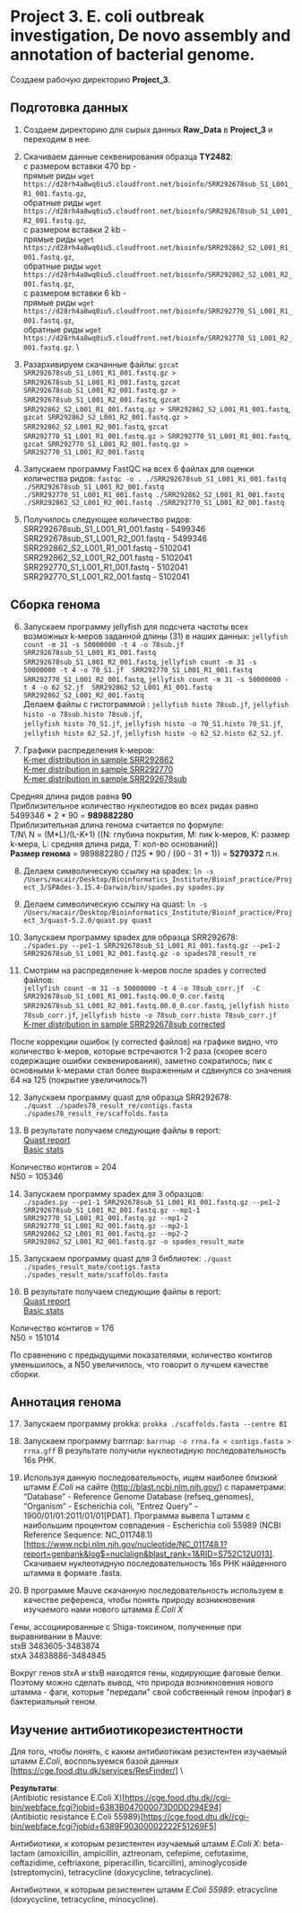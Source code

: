 # Project 3. E. coli outbreak investigation, De novo assembly and annotation of bacterial genome.

Создаем рабочую директорию **Project_3**.

## Подготовка данных
1. Создаем директорию для сырых данных **Raw_Data** в **Project_3** и переходим в нее.
2. Скачиваем данные секвенирования образца **TY2482**: \
с размером вставки 470 bp - \
прямые риды `wget https://d28rh4a8wq0iu5.cloudfront.net/bioinfo/SRR292678sub_S1_L001_R1_001.fastq.gz`, \
обратные риды `wget https://d28rh4a8wq0iu5.cloudfront.net/bioinfo/SRR292678sub_S1_L001_R2_001.fastq.gz`, \
с размером вставки 2 kb - \
прямые риды `wget https://d28rh4a8wq0iu5.cloudfront.net/bioinfo/SRR292862_S2_L001_R1_001.fastq.gz`, \
обратные риды `wget https://d28rh4a8wq0iu5.cloudfront.net/bioinfo/SRR292862_S2_L001_R2_001.fastq.gz`, \
с размером вставки 6 kb - \
прямые риды `wget https://d28rh4a8wq0iu5.cloudfront.net/bioinfo/SRR292770_S1_L001_R1_001.fastq.gz`, \
обратные риды `wget https://d28rh4a8wq0iu5.cloudfront.net/bioinfo/SRR292770_S1_L001_R2_001.fastq.gz`. \

3. Разархивируем скачанные файлы: `gzcat SRR292678sub_S1_L001_R1_001.fastq.gz > SRR292678sub_S1_L001_R1_001.fastq`,
`gzcat SRR292678sub_S1_L001_R2_001.fastq.gz > SRR292678sub_S1_L001_R2_001.fastq`, `gzcat SRR292862_S2_L001_R1_001.fastq.gz > SRR292862_S2_L001_R1_001.fastq`,
`gzcat SRR292862_S2_L001_R2_001.fastq.gz > SRR292862_S2_L001_R2_001.fastq`, `gzcat SRR292770_S1_L001_R1_001.fastq.gz > SRR292770_S1_L001_R1_001.fastq`,
`gzcat SRR292770_S1_L001_R2_001.fastq.gz > SRR292770_S1_L001_R2_001.fastq`

4. Запускаем программу FastQC на всех 6 файлах для оценки количества ридов: `fastqc -o . ./SRR292678sub_S1_L001_R1_001.fastq ./SRR292678sub_S1_L001_R2_001.fastq ./SRR292770_S1_L001_R1_001.fastq ./SRR292862_S2_L001_R1_001.fastq ./SRR292862_S2_L001_R2_001.fastq ./SRR292770_S1_L001_R2_001.fastq`
5. Получилось следующее количество ридов: \
SRR292678sub_S1_L001_R1_001.fastq - 5499346\
SRR292678sub_S1_L001_R2_001.fastq - 5499346\
SRR292862_S2_L001_R1_001.fastq - 5102041\
SRR292862_S2_L001_R2_001.fastq - 5102041\
SRR292770_S1_L001_R1_001.fastq - 5102041\
SRR292770_S1_L001_R2_001.fastq - 5102041

## Сборка генома

6. Запускаем программу jellyfish для подсчета частоты всех возможных k-меров заданной длины (31) в наших данных: 
`jellyfish count -m 31 -s 50000000 -t 4 -o 78sub.jf  SRR292678sub_S1_L001_R1_001.fastq SRR292678sub_S1_L001_R2_001.fastq`, 
`jellyfish count -m 31 -s 50000000 -t 4 -o 70_S1.jf  SRR292770_S1_L001_R1_001.fastq SRR292770_S1_L001_R2_001.fastq`,
`jellyfish count -m 31 -s 50000000 -t 4 -o 62_S2.jf  SRR292862_S2_L001_R1_001.fastq SRR292862_S2_L001_R2_001.fastq` \
Делаем файлы с гистограммой : `jellyfish histo 78sub.jf`, `jellyfish histo -o 78sub.histo 78sub.jf`, \
`jellyfish histo 70_S1.jf`, `jellyfish histo -o 70_S1.histo 70_S1.jf`, \
`jellyfish histo 62_S2.jf`, `jellyfish histo -o 62_S2.histo 62_S2.jf`.

7. Графики распределения k-меров: \
[K-mer distribution in sample SRR292862](https://github.com/lear-711/Bioinformatics_practice/blob/c1f49ff22a0a61943484315b93f5f6230235b4ad/Rplot_62.jpeg) \
[K-mer distribution in sample SRR292770](https://github.com/lear-711/Bioinformatics_practice/blob/b54005e13d8272b4a2d073b032e324971486ef09/Rplot_70.jpeg) \
[K-mer distribution in sample SRR292678sub](https://github.com/lear-711/Bioinformatics_practice/blob/b54005e13d8272b4a2d073b032e324971486ef09/Rplot_78sub.jpeg)

Средняя длина ридов равна **90**\
Приблизительное количество нуклеотидов во всех ридах равно 5499346 * 2 * 90 = **989882280** \
Приблизительная длина генома считается по формуле: \
T/N\ 
N = (M\*L)/(L-K+1) ((N: глубина покрытия, M: пик k-меров, K: размер k-мера, L: средняя длина рида, T: кол-во оснований)) \
**Размер генома** = 989882280 / (125 * 90 / (90 - 31 + 1)) = **5279372** п.н.

8. Делаем символическую ссылку на spadex: `ln -s /Users/macair/Desktop/Bioinformatics_Institute/Bioinf_practice/Project_3/SPAdes-3.15.4-Darwin/bin/spades.py spades.py`

9. Делаем символическую ссылку на quast: `ln -s /Users/macair/Desktop/Bioinformatics_Institute/Bioinf_practice/Project_3/quast-5.2.0/quast.py quast`

10. Запускаем программу spadex для образца SRR292678: \
`./spades.py --pe1-1 SRR292678sub_S1_L001_R1_001.fastq.gz --pe1-2 SRR292678sub_S1_L001_R2_001.fastq.gz -o spades78_result_re`

11. Смотрим на распределение k-меров после spades у corrected файлов: \
`jellyfish count -m 31 -s 50000000 -t 4 -o 78sub_corr.jf  -C SRR292678sub_S1_L001_R1_001.fastq.00.0_0.cor.fastq SRR292678sub_S1_L001_R2_001.fastq.00.0_0.cor.fastq`, `jellyfish histo 78sub_corr.jf`, `jellyfish histo -o 78sub_corr.histo 78sub_corr.jf` \
[K-mer distribution in sample SRR292678sub corrected](https://github.com/lear-711/Bioinformatics_practice/blob/b905d77ea37a241eb47538ced17e6f575cc0ac63/Project_3/Rplot_78_sub_corr.jpeg)

После коррекции ошибок (у corrected файлов) на графике видно, что количество k-меров, которые встречаются 1-2 раза (скорее всего содержащие ошибки секвенирования), заметно сократилось; пик с основными k-мерами стал более выраженным и сдвинулся со значения 64 на 125 (покрытие увеличилось?)

12. Запускаем программу quast для образца SRR292678: \
`./quast ./spades78_result_re/contigs.fasta ./spades78_result_re/scaffolds.fasta`

13. В результате получаем следующие файлы в report: \
[Quast report](https://github.com/lear-711/Bioinformatics_practice/blob/b905d77ea37a241eb47538ced17e6f575cc0ac63/Project_3/Raw_data/quast_results/results_2022_11_26_15_11_17/report.pdf) \
[Basic stats](https://github.com/lear-711/Bioinformatics_practice/tree/Project_3/Project_3/Raw_data/quast_results/results_2022_11_26_15_11_17/basic_stats)

Количество контигов = 204 \
N50 = 105346


14. Запускаем программу spadex для 3 образцов: \
`./spades.py --pe1-1 SRR292678sub_S1_L001_R1_001.fastq.gz --pe1-2 SRR292678sub_S1_L001_R2_001.fastq.gz --mp1-1 SRR292770_S1_L001_R1_001.fastq.gz --mp1-2 SRR292770_S1_L001_R2_001.fastq.gz --mp2-1 SRR292862_S2_L001_R1_001.fastq.gz --mp2-2 SRR292862_S2_L001_R2_001.fastq.gz -o spades_result_mate`

15. Запускаем программу quast для 3 библиотек: `./quast ./spades_result_mate/contigs.fasta ./spades_result_mate/scaffolds.fasta`

16. В результате получаем следующие файлы в report: \
[Quast report](https://github.com/lear-711/Bioinformatics_practice/blob/9e8bc8d237e8a3807034720dbcd847a86d628458/Project_3/Raw_data/quast_results/results_2022_11_28_12_22_15/report.pdf) \
[Basic stats](https://github.com/lear-711/Bioinformatics_practice/tree/Project_3/Project_3/Raw_data/quast_results/results_2022_11_28_12_22_15/basic_stats)

Количество контигов = 176 \
N50 = 151014

По сравнению с предыдущими показателями, количество контигов уменьшилось, а N50 увеличилось, что говорит о лучшем качестве сборки.

## Аннотация генома

17. Запускаем программу prokka: `prokka ./scaffolds.fasta --centre BI`
18. Запускаем программу barrnap: `barrnap -o rrna.fa < contigs.fasta > rrna.gff`
В результате получили нуклеотидную последовательность 16s РНК.

19. Используя данную последовательность, ищем наиболее близкий штамм *E.Coli* на сайте (http://blast.ncbi.nlm.nih.gov/) с параметрами: “Database” - Reference Genome Database (refseq_genomes), “Organism” - Escherichia coli, "Entrez Query" - 1900/01/01:2011/01/01\[PDAT]. Программа вывела 1 штамм с наибольшим процентом совпадения - Escherichia coli 55989 (NCBI Reference Sequence: NC_011748.1) [https://www.ncbi.nlm.nih.gov/nucleotide/NC_011748.1?report=genbank&log$=nuclalign&blast_rank=1&RID=S752C12U013]. Скачиваем нуклеотидную последовательность 16s РНК найденного штамма в формате .fasta.

20. В программе Mauve скачанную последовательность используем в качестве референса, чтобы понять природу возникновения изучаемого нами нового штамма *E.Coli X*

Гены, ассоциированные с Shiga-токсином, полученные при выравнивании в Mauve: \
stxB 3483605-3483874 \
stxA 34838886-3484845

Вокруг генов stxA и stxB находятся гены, кодирующие фаговые белки. Поэтому можно сделать вывод, что природа возникновения нового штамма - фаги, которые "передали" свой собственный геном (профаг) в бактериальный геном.

## Изучение антибиотикорезистентности

Для того, чтобы понять, с каким антибиотикам резистентен изучаемый штамм *E.Coli*, воспользуемся базой данных [https://cge.food.dtu.dk/services/ResFinder/] \

**Результаты**: \
(Antibiotic resistance E.Coli X)[https://cge.food.dtu.dk//cgi-bin/webface.fcgi?jobid=6383B047000073D0DD294E94] \
(Antibiotic resistance E.Coli 55989)[https://cge.food.dtu.dk//cgi-bin/webface.fcgi?jobid=6389F90300002222F51269F5]

Антибиотики, к которым резистентен изучаемый штамм *E.Coli X*: beta-lactam (amoxicillin, ampicillin, aztreonam, cefepime, cefotaxime, ceftazidime, ceftriaxone, piperacillin, ticarcillin), aminoglycoside (streptomycin), tetracycline (doxycycline, tetracycline).

Антибиотики, к которым резистентен штамм *E.Coli 55989*: etracycline (doxycycline, tetracycline, minocycline).



